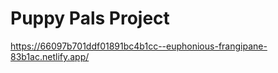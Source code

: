 # Puppy Pals Project

https://66097b701ddf01891bc4b1cc--euphonious-frangipane-83b1ac.netlify.app/


